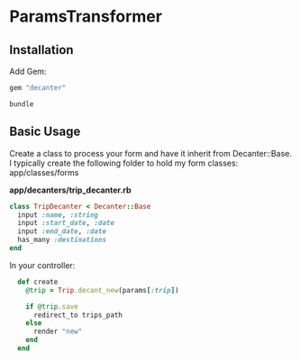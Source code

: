 ParamsTransformer
===

Installation
---

Add Gem:

```ruby
gem "decanter"
```

```
bundle
```


Basic Usage
---

Create a class to process your form and have it inherit from Decanter::Base. I typically create the following folder to hold my form classes: app/classes/forms

**app/decanters/trip_decanter.rb**

```ruby
class TripDecanter < Decanter::Base
  input :name, :string
  input :start_date, :date
  input :end_date, :date
  has_many :destinations
end
```

In your controller:

```ruby
  def create
    @trip = Trip.decant_new(params[:trip])

    if @trip.save
      redirect_to trips_path
    else
      render "new"
    end
  end
```

